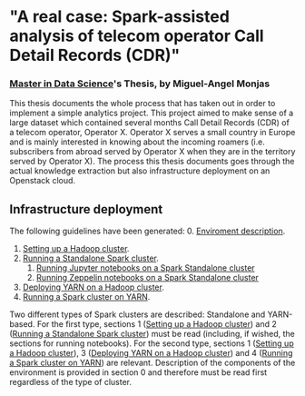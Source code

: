 # "A real case: Spark-assisted analysis of telecom operator Call Detail Records (CDR)"
### [Master in Data Science](http://www.masterdatascience.es/)'s Thesis, by **Miguel-Angel Monjas**

This thesis documents the whole process that has taken out in order to implement a simple analytics project. This project aimed to make sense of a large dataset which contained several months Call Detail Records (CDR) of a telecom operator, Operator X. Operator X serves a small country in Europe and is mainly interested in knowing about the incoming roamers (i.e. subscribers from abroad served by Operator X when they are in the territory served by Operator X). The process this thesis documents goes through the actual knowledge extraction but also infrastructure deployment on an Openstack cloud.

## Infrastructure deployment
The following guidelines have been generated:
0. [Enviroment description](doc/environment-description.md). 
1. [Setting up a Hadoop cluster](doc/hadoop-cluster-setup.md).
2. [Running a Standalone Spark cluster](doc/spark-standalone-cluster-setup.md).
   1. [Running Jupyter notebooks on a Spark Standalone cluster](doc/jupyter-setup.md)
   2. [Running Zeppelin notebooks on a Spark Standalone cluster](doc/zeppelin-setup.md)
3. [Deploying YARN on a Hadoop cluster](doc/yarn-cluster-setup.md).
4. [Running a Spark cluster on YARN](doc/spark-yarn-cluster-setup.md).

Two different types of Spark clusters are described: Standalone and YARN-based. For the first type, sections 1 ([Setting up a Hadoop cluster](doc/hadoop-cluster-setup.md)) and 2 ([Running a Standalone Spark cluster](doc/spark-standalone-cluster-setup.md)) must be read (including, if wished, the sections for running notebooks). For the second type, sections 1 ([Setting up a Hadoop cluster](doc/hadoop-cluster-setup.md)), 3 ([Deploying YARN on a Hadoop cluster](doc/yarn-cluster-setup.md)) and 4 ([Running a Spark cluster on YARN](doc/spark-yarn-cluster-setup.md)) are relevant. Description of the components of the environment is provided in section 0 and therefore must be read first regardless of the type of cluster.